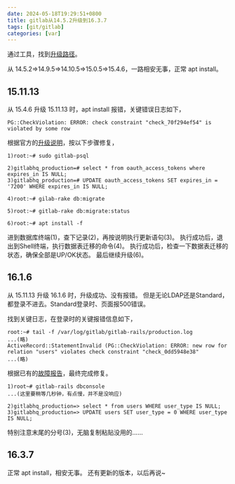 ```yaml
--- 
date: 2024-05-18T19:29:51+0800
title: gitlab从14.5.2升级到16.3.7
tags: [git/gitlab]
categories: [var]
---
```


通过工具，找到[升级路径](https://gitlab-com.gitlab.io/support/toolbox/upgrade-path/)。

从 14.5.2=>14.9.5=>14.10.5=>15.0.5=>15.4.6，一路相安无事，正常 apt install。

## 15.11.13

从 15.4.6 升级 15.11.13 时，apt install 报错，关键错误日志如下，

```shell
PG::CheckViolation: ERROR: check constraint "check_70f294ef54" is violated by some row
```

根据官方的[升级说明](https://docs.gitlab.com/ee/update/versions/gitlab_15_changes.html)，按以下步骤修复，

```shell
1)root:~# sudo gitlab-psql

2)gitlabhq_production=# select * from oauth_access_tokens where expires_in IS NULL;
3)gitlabhq_production=# UPDATE oauth_access_tokens SET expires_in = '7200' WHERE expires_in IS NULL;

4)root:~# gilab-rake db:migrate

5)root:~# gitlab-rake db:migrate:status

6)root:~# apt install -f
```

进到数据库终端(1)，查下记录(2)，再按说明执行更新语句(3)。
执行成功后，退出到Shell终端，执行数据表迁移的命令(4)。
执行成功后，检查一下数据表迁移的状态，确保全部是UP/OK状态。
最后继续升级(6)。


## 16.1.6

从 15.11.13 升级 16.1.6 时，升级成功、没有报错。
但是无论LDAP还是Standard，都登录不进去。Standard登录时、页面报500错误。

找到关键日志，在登录时的关键报错信息如下，

```shell
root:~# tail -f /var/log/gitlab/gitlab-rails/production.log
...(略)
ActiveRecord::StatementInvalid (PG::CheckViolation: ERROR: new row for relation "users" violates check constraint "check_0dd5948e38"
...(略)
```

根据已有的[故障报告](https://gitlab.com/gitlab-org/gitlab/-/issues/416242)，最终完成修复。

```
1)root~# gitlab-rails dbconsole
...(这里要稍等几秒钟，有点慢，并不是没响应)

2)gitlabhq_production=> select * from users WHERE user_type IS NULL;
3)gitlabhq_production=> UPDATE users SET user_type = 0 WHERE user_type IS NULL;
```

特别注意末尾的分号(3)，无脑复制粘贴没用的……

## 16.3.7

正常 apt install，相安无事。
还有更新的版本，以后再说~

